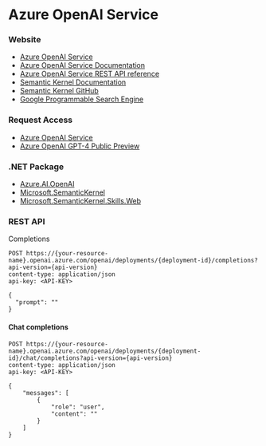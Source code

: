 # Azure OpenAI Service

### Website
* [Azure OpenAI Service](https://azure.microsoft.com/en-us/products/cognitive-services/openai-service)
* [Azure OpenAI Service Documentation](https://learn.microsoft.com/en-us/azure/cognitive-services/openai)
* [Azure OpenAI Service REST API reference](https://learn.microsoft.com/en-us/azure/cognitive-services/openai/reference)
* [Semantic Kernel Documentation](https://learn.microsoft.com/en-us/semantic-kernel)
* [Semantic Kernel GitHub](https://github.com/microsoft/semantic-kernel)
* [Google Programmable Search Engine](https://programmablesearchengine.google.com)

### Request Access
* [Azure OpenAI Service](https://aka.ms/oai/access)
* [Azure OpenAI GPT-4 Public Preview](https://aka.ms/oai/get-gpt4)

### .NET Package
* [Azure.AI.OpenAI ](https://www.nuget.org/packages/Azure.AI.OpenAI)
* [Microsoft.SemanticKernel](https://www.nuget.org/packages/Microsoft.SemanticKernel)
* [Microsoft.SemanticKernel.Skills.Web](https://www.nuget.org/packages/Microsoft.SemanticKernel.Skills.Web)

### REST API
Completions
```http
POST https://{your-resource-name}.openai.azure.com/openai/deployments/{deployment-id}/completions?api-version={api-version}
content-type: application/json
api-key: <API-KEY>

{
  "prompt": ""
}
```

#### Chat completions
```http
POST https://{your-resource-name}.openai.azure.com/openai/deployments/{deployment-id}/chat/completions?api-version={api-version}
content-type: application/json
api-key: <API-KEY>

{
    "messages": [
        {
            "role": "user", 
            "content": ""
        }
    ]
}
```